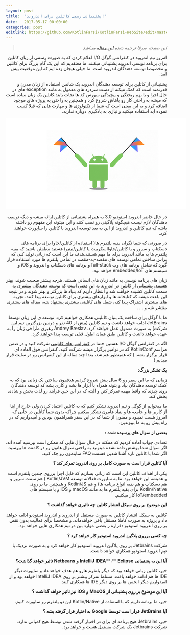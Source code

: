 ```yaml
---
layout: post
title:  "پشتیبانی رسمی کاتلین برای اندروید!"
date:   2017-05-17 00:00:00
categories: post
editlink: https://github.com/KotlinFarsi/KotlinFarsi-WebSite/edit/master/_post/2017-5-17-kotlin-on-android-now-official/2017-5-17-kotlin-on-android-now-official.md
---
```


<div dir="rtl" markdown="1">

> *این صفحه صرفا ترجمه شده [این مقاله](https://blog.jetbrains.com/kotlin/2017/05/kotlin-on-android-now-official/) میباشد* 

امروز تیم اندروید در کنفرانس گوگل I/O اعلام کردن که به صورت رسمی از زبان کاتلین برای برنامه نویسی اندروید پشتیبانی میکنند. ما معتقدیم که این یک گام بزرگ برای کاتلین و مخصوصا توسعه دهندگان اندروید است. ما خیلی هیجان زده ایم که این موقعیت پیش آمد.

پشتیبانی از کاتلین برای توسعه دهندگان اندروید یک شانس استفاده از زبان مدرن و قدرتمند است که کمک میکنه از دست سردرد های معمول به مانند exception های در حال اجرا و یا بهم ریختگی و پیچیدگی سورس کد ها نجات یابند.کاتلین یک زبان ساده است که میشه به راحتی کار رو باهاش شروع کرد و همچنین به راحتی به پروژه های موجود اضافه کرد و به این معنی است که شما از تکنولوژی ها و مهارت هایی که قبلا کسب نموده اید استفاده میکنید و نیازی به یادگیری دوباره ندارید.

</div>

<p style="width: calc(100% + 60px);">
<img src="\assets\img\posts\2017-5-17-kotlin-on-android-now-official\android_kotlin.png" />
</p>

<div dir="rtl" markdown="1">

در حال حاضر اندروید استودیو 3.0 به همراه پشتیبانی از کاتلین ارائه میشه و دیگه توسعه دهندگان لازم نیست هیچگونه پلاگینی رو نصب کنند و این میتونه این مفهوم رو داشته باشه که تیم کاتلین و اندروید از این به بعد توسعه اندروید با کاتلین را ساپورت خواهند کرد.

در صورتی که شما نگران بقیه پلتفرم ها( استفاده از کاتلین/جاوا برای برنامه های دسکتاپ و سرور و یا کاتلین/جاوااسکریپت یا کاتلین/نیتیو) هستید مطمئن باشید که بقیه پلتفرم ها به مانند اندروید برای ما مهم هستند.هدف ما این است که زبانی تولید کنی که براس ساختن تمامی توسعه های مقصد-به-مقصد در تمامی پلتفرم ها مورد استفاده قرار گیرد.که شامل برنامه های وب full-stack و برنامه های دسکتاپ و اندروید و iOS و سیستم های embedded/IoT خواهد بود.

زبان های برنامه نویسی به مانند زبان های انسانی هستند، هرچه بیشتر صحبت شوند، بهتر هستند. پشتیبانی از کاتلین در اندروید به این معنی است که توسعه دهندگان بیشتری به سمت کاتلین کشیده خواهند شد و انتظار داریم که بنیاد ها بزرگتر و بهتر شوند و در نتیجه این باعث میشه که کتابخانه ها و ابزارهای بیشتری برای کاتلین توسعه پیدا کنند، تجربه های بیشتری اشتراک پیدا کنه، شغل های کاتلینی بیشتری پیشنهاد شه، مقاله های بیشتری منتشر شه و ... .

ما با گوگل برای ساخت یک بنیان کاتلینی همکاری خواهیم کرد. توسعه ی این زبان توسط JetBrains ادامه خواهد داشت و تیم کاتلین (بیش از 40 نفر و دومین بزرگترین تیم این شرکت) به صورت معمول عمل خواهند کرد. Andrey Breslav رهبری طراحی زبان را به عهده خواهد داشت و کاتلین طبق همان اطول قبلی توسعه پیدا خواهند کرد.

اگه در کنفرانس گوگل I/O هستین حتما در [کنفرانس های کاتلینی](https://events.google.com/io/schedule/?section=may-17&gclid=CLuaj9GZ7NMCFY0V0wodvVgI7Q) شرکت کنید و در ضمن مراسم KotlinConf که در نوامبر برگزار میشه شرکت کنید، کنفرانس فوق العاده ای قرار برگزار بشه. ( که همینطور هم شد، بعدا چند مقاله از این کنفرانس رو در سایت قرار میدیم )



**یک تشکر بزرگ:**

زمانی که ما این سفر رو 6 سال پیش شروع کردیم هدفمون ساختن یک زبانی بود که به کمک توسعه دهندگان بیاد و بتونه همراه با ابزار ها بشه و کاری بشه که توسعه دهندگان روی چیزی که واقعا مهمه تمرکز کنن و البته که در این حین فرایند رو لذت بخش و شادی بخش کنه.

ما میخوایم از گوگل و تیم اندروید تشکر کنیم که به کاتلین اعتماد کردن ولی خارج از اینا از کاربر ها و جامعه ها و بنیاد هامون تشکر میکنیم چراکه بدون شما کاتلین در جایی که امروز هست نمیبود و ممنون از شما که در این سفر همراهمون بودین و امیدواریم که در راه پیش رو به ما بپیوندین.

**بعضی از سوال های پرسیده شده :**

تعدادی جواب آماده کردیم که ممکنه در قبال سوال هایی که ممکن است بپرسید آمده اند. اگر سوال شما پوشش داده نشده میتونید به راحتی سوال هاتون رو در کامنت ها بپرسید. اگر شما با کاتلین تازه آشنا شدین قسمت FAQ سایتمون رو چک کنید.

**آیا کاتلین قرار است به صورت کامل بر روی اندروید تمرکر کند ؟**

یکی از اهداف کاتلین این است که زبانی بسازیم که قابل اجرا برروی چندین پلتفرم است و همیشه این خواهد بود. ما به ساپورت فعالانه توسعه Kotlin/JVM ( هم سمت سرور و هم دسکتاپ و هم بقیه انواع برنامه ها) و هم Kotlin/JS و همچنین ما بر روی Kotlin/Native برای بقیه پلتفرم ها به مانند macOS و iOS و یا سیستم های IoT/embedded کار میکنیم.

**این موضوع بر روی سیکل انتشار کاتلین چه تاثیری خواهد گذاشت ؟**

کاتلین به سیکل انتشار کاتلین به صورت مستقل از اندروید و اندروید استودیو ادامه خواهد داد و پروژه به صورت کاملا مستقل باقی خواهدماند. و مشخصا برای فعالیت بدون نقص بر روی اندروید استودیو دقراره ر بعضی موارد بین دو تیم همکاری هایی خواهد بود.

**چه کسی برروی پلاگین اندروید استودیو کار خواهد کرد ؟**

شرکت Jetbrains بر روی پلاگین اندروید استودیو کار خواهد کرد و به صورت نزدیک با تیم اندروید استودیو همکاری خواهد داشت.

**آیا این به پشتیبانی** **IntelliJ IDEA****،** **Eclipse** **و** **Netbeans** **تاثیر خواهد گذاشت؟**

خیر، کاتلین زبانی خواهد بود که دیگر پلتفرم هارو هم هدف خواهد داد و ساپورت دیگر IDE ها هم ادامه خواهد یافت. مسلما تمرکز بیشتر بر روی IntelliJ IDEA خواهد بود و از امیدواریم دیگر انجمن ها بر روی دیگر IDE ها همکاری کنند.

**آیا این موضوع بر روی پشتیبانی از** **MacOS** **و** **iOS** **نیز تاثیر خواهد گذاشت ؟**

خیر، ما برنامه داریم که با استفاده از Kotlin/Native این دو پلتفرم رو ساپورت کنیم.

**آیا** **JetBrains** **قرار است توسط** **Google** **به اختیار قرار گرفته بشه ؟**

خیر، Jetbrains هیچ برنامه ای برای در اختیار گرفته شدن توسط هیچ کمپانی ندارد. شرکت Jetbrains یک شرکت مستقل هست و خواهد بود.

</div>
